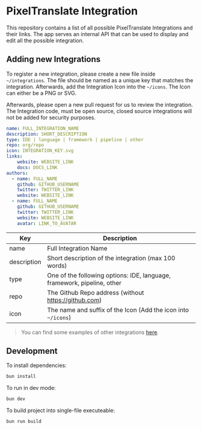 # PixelTranslate Integration

This repository contains a list of all possible PixelTranslate Integrations and their links. The app serves an internal API that can be used to display and edit all the possible integration.

## Adding new Integrations

To register a new integration, please create a new file inside `~/integrations`. The file should be named as a unique key that matches the integration. Afterwards, add the Integration Icon into the `~/icons`. The Icon can either be a PNG or SVG. 

Afterwards, please open a new pull request for us to review the integration. The Integration code, must be open source, closed source integrations will not be added for security purposes.

```yml
name: FULL_INTEGRATION_NAME
description: SHORT_DESCRIPTION
type: IDE | language | framework | pipeline | other
repo: org/repo
icon: INTEGRATION_KEY.svg
links:
    website: WEBSITE_LINK
    docs: DOCS_LINK
authors:
  - name: FULL_NAME
    github: GITHUB_USERNAME
    twitter: TWITTER_LINK
    website: WEBSITE_LINK
  - name: FULL_NAME
    github: GITHUB_USERNAME
    twitter: TWITTER_LINK
    website: WEBSITE_LINK
    avatar: LINK_TO_AVATAR
```

| Key         | Description                                                             |
|-------------|-------------------------------------------------------------------------|
| name        | Full Integration Name                                                   |
| description | Short description of the integration (max 100 words)                    |
| type        | One of the following options: IDE, language, framework, pipeline, other |
| repo        | The Github Repo address (without https://github.com)                    |
| icon        | The name and suffix of the Icon (Add the icon into `~/icons`)           |

> You can find some examples of other integrations [here](./integrations/).

## Development

To install dependencies:

```bash
bun install
```

To run in dev mode:

```bash
bun dev
```

To build project into single-file executeable:

```bash
bun run build
```
